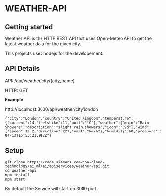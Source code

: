 # WEATHER-API

## Getting started

Weather API is the HTTP REST API that uses Open-Meteo API to get the latest weather data for the given city.

This projects uses nodejs for the developement.

## API Details

API:  /api/weather/city/{city_name}

HTTP: GET

**Example**

http://localhost:3000/api/weather/city/london

```
{"city":"London","country":"United Kingdom","temperature":{"current":14,"feelsLike":11,"unit":"°C"},"weather":{"main":"Rain Showers","description":"slight rain showers","icon":"09d"},"wind":{"speed":12.2,"direction":227,"unit":"km/h"},"humidity":60,"pressure":1001,"visibility":6000,"timezone":"Europe/London","timestamp":"2025-04-13T15:53:21.912Z"}
```

## Setup

```
git clone https://code.siemens.com/coe-cloud-technology/ai_ml/ai/apiservices/weather-api.git
cd weather-api
npm install
npm start
```

By default the Service will start on 3000 port

